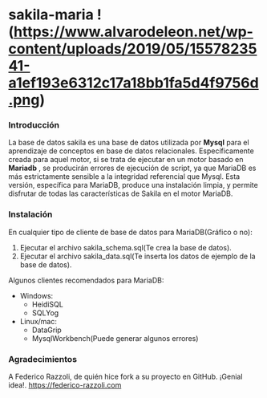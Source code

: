 # sakila-maria                                                                         !(https://www.alvarodeleon.net/wp-content/uploads/2019/05/1557823541-a1ef193e6312c17a18bb1fa5d4f9756d.png)

### Introducción

La base de datos sakila es una base de datos utilizada por __Mysql__ para el aprendizaje de conceptos en base de datos relacionales. Específicamente creada para aquel motor, si se trata de ejecutar en un motor basado en __Mariadb__ , se producirán errores de ejecución de script, ya que MariaDB es más estrictamente sensible a la integridad referencial que Mysql. Esta versión, específica para MariaDB, produce una instalación limpia, y permite disfrutar de todas las características de Sakila en el motor MariaDB.    

### Instalación

En cualquier tipo de cliente de base de datos para MariaDB(Gráfico o no):

1. Ejecutar el archivo sakila_schema.sql(Te crea la base de datos).
2. Ejecutar el archivo sakila_data.sql(Te inserta los datos de ejemplo de la base de datos).

Algunos clientes recomendados para MariaDB:
- Windows:
    - HeidiSQL
    - SQLYog
- Linux/mac:   
    - DataGrip
    - MysqlWorkbench(Puede generar algunos errores)    
  

### Agradecimientos

A Federico Razzoli, de quién hice fork a su proyecto en GitHub. ¡Genial idea!. https://federico-razzoli.com
